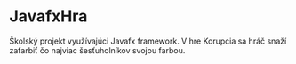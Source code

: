 # JavafxHra
Školský projekt využívajúci Javafx framework. V hre Korupcia sa hráč snaží zafarbiť čo najviac šesťuholníkov svojou farbou.
